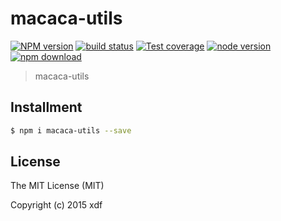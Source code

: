 # macaca-utils

[![NPM version][npm-image]][npm-url]
[![build status][travis-image]][travis-url]
[![Test coverage][coveralls-image]][coveralls-url]
[![node version][node-image]][node-url]
[![npm download][download-image]][download-url]

[npm-image]: https://img.shields.io/npm/v/macaca-utils.svg?style=flat-square
[npm-url]: https://npmjs.org/package/macaca-utils
[travis-image]: https://img.shields.io/travis/macacajs/macaca-utils.svg?style=flat-square
[travis-url]: https://travis-ci.org/macacajs/macaca-utils
[coveralls-image]: https://img.shields.io/coveralls/macacajs/macaca-utils.svg?style=flat-square
[coveralls-url]: https://coveralls.io/r/macacajs/macaca-utils?branch=master
[node-image]: https://img.shields.io/badge/node.js-%3E=_0.10-green.svg?style=flat-square
[node-url]: http://nodejs.org/download/
[download-image]: https://img.shields.io/npm/dm/macaca-utils.svg?style=flat-square
[download-url]: https://npmjs.org/package/macaca-utils

> macaca-utils

## Installment

```bash
$ npm i macaca-utils --save
```

## License

The MIT License (MIT)

Copyright (c) 2015 xdf
